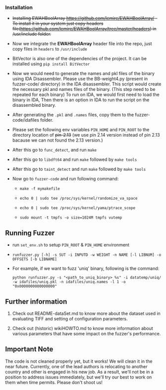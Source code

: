 

### Installation ###

* ~~Installing EWAHBoolArray  https://github.com/lemire/EWAHBoolArray/ - To install it in your system just copy headers file(https://github.com/lemire/EWAHBoolArray/tree/master/headers) in /usr/include folder.~~

* Now we integrate the **EWAHBoolArray** header file into the repo, just copy files in `headers` to `/usr/include`

* BitVector is also one of the dependencies of the project. It can be installed  using `pip install BitVector`

* Now we would need to generate the names and pkl files of the binary using IDA Disassembler. Please use the BB-weight4.py (present in fuzzer-code/ directory) in the IDA disassembler. This script would create the necessary pkl and names files of the binary. (This step need to be repeated for each binary) To run on IDA, we would first need to load the binary in IDA, Then there is an option in IDA to run the script on the disassembled binary. 

* After generating the `.pkl` and `.names` files, copy them to the fuzzer-code/idafiles folder.

* Please set the following env variables `PIN_HOME` and `PIN_ROOT` to the directory location of ~~pin-2.13~~ (we use pin 2.14 version instead of pin 2.13 bacause we can not found the 2.13 version.)

* After this go to `func_detect`, and run `make`

* After this go to `libdft64` and run `make` followed by `make tools`

* After this go to `taint_detect` and run `make` followed by `make tools`

* Now go to `fuzzer-code` and run following command:

  * `make -f mymakefile`

  * `echo 0 | sudo tee /proc/sys/kernel/randomize_va_space`

  * `echo 0 | sudo tee /proc/sys/kernel/yama/ptrace_scope`

  * `sudo mount -t tmpfs -o size=1024M tmpfs vutemp`

## Running Fuzzer ##

* run `set_env.sh` to setup `PIN_ROOT` & `PIN_HOME` environment

* `runfuzzer.py [-h] -s SUT -i INPUTD -w WEIGHT -n NAME [-l LIBNUM] -o OFFSETS [-b LIBNAME]`
* For example, if we want to fuzz 'uniq' binary, following is the command:
  ```
  python runfuzzer.py -s "<path_to_uniq_binary> %s" -i datatemp/uniq/ -w idafiles/uniq.pkl -n idafiles/uniq.names -l 1 -o "0x0000000000000000"
  ```
## Further information ##

1. Check out README-dataSet.md to know more about the dataset used in evaluating TIFF and setting of configuration parameters.

2. Check out (historic) wikiHOWTO.md to know more information about various parameters that have some impact on the fuzzer's performance.  


## Important Note ##
The code is not cleaned properly yet, but it works! We will clean it in the near future. Currently, one of the lead authors is relocating to another country and other is engaged in his new job. As a result, we'll not be in a position to address issues immediately, but we'll try our best to work on them when time permits. Please don't shoot us!
